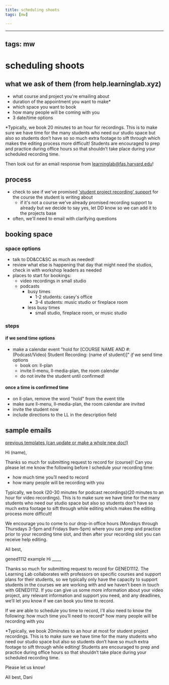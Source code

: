 ```yaml
---
title: scheduling shoots
tags: [mw]

---
```


---
tags: mw
---

# scheduling shoots

## what we ask of them (from help.learninglab.xyz)
* what course and project you're emailing about
* duration of the appointment you want to make*
* which space you want to book
* how many people will be coming with you
* 3 date/time options

*Typically, we book 20 minutes to an hour for recordings. This is to make sure we have time for the many students who need our studio space but also so students don’t have so so much extra footage to sift through which makes the editing process more difficult! Students are encouraged to prep and practice during office hours so that shouldn’t take place during your scheduled recording time.

Then look out for an email response from learninglab@fas.harvard.edu!

## process
* check to see if we've promised ['student project recording' support](https://airtable.com/app2Q5werGGNgVOiE/tblFwwhFMhuRQqWO3/viwmTOWvWJ92DB6mG?blocks=hide) for the course the student is writing about
    * if it's not a course we've already promised recording support to already but we decide to say yes, let DD know so we can add it to the projects base
* often, we'll need to email with clarifying questions


## booking space
### space options
* talk to DD&CC&SC as much as needed!
* review what else is happening that day that might need the studios, check in with workshop leaders as needed
* places to start for bookings:
    * video recordings in small studio
    * podcasts 
        * busy times
            * 1-2 students: casey's office 
            * 3-4 students: music studio or fireplace room
        * less busy times
            * small studio, fireplace room, or music studio
### steps
#### if we send time options
* make a calendar event "hold for [COURSE NAME AND #: (Podcast/Video) Student Recording: (name of student)]" *if* we send time options
    * book on: ll-plan
    * invite ll-menu, ll-media-plan, the room calendar
    * do not invite the student until confirmed!
#### once a time is confirmed time
* on ll-plan, remove the word "hold" from the event title
* make sure ll-menu, ll-media-plan, the room calendar are invited
* invite the student now
* include directions to the LL in the description field


## sample emails
[previous templates (can update or make a whole new doc!)](https://hackmd.io/iZTePutxRi2gWhxNXh6nXQ)

Hi (name),
 
Thanks so much for submitting request to record for (course)! Can you please let me know the following before I schedule your recording time:
* how much time you’ll need to record
* how many people will be recording with you
 
Typically, we book (20-30 minutes for podcast recordings)(20 minutes to an hour for video recordings). This is to make sure we have time for the many students who need our studio space but also so students don’t have so much extra footage to sift through while editing which makes the editing process more difficult! 

We encourage you to come to our drop-in office hours (Mondays through Thursdays 3-5pm and Fridays 9am-5pm) where you can prep and practice prior to your recording time slot, and then after your recording slot you can receive help editing.

All best,
 



gened1112 example
Hi ____,

Thanks so much for submitting request to record for GENED1112. The Learning Lab collaborates with professors on specific courses and support plans for their students, so we typically only have the capacity to support students in the courses we are working with and we haven’t been in touch with GENED1112. If you can give us some more information about your video project, any relevant information and support you need, and any deadlines, we’ll let you know if we can book you time to record.

If we are able to schedule you time to record, I’ll also need to know the following:
how much time you’ll need to record*
how many people will be recording with you
 
*Typically, we book 20minutes to an hour at most for student project recordings. This is to make sure we have time for the many students who need our studio space but also so students don’t have so much extra footage to sift through while editing! Students are encouraged to prep and practice during office hours so that shouldn’t take place during your scheduled recording time.
 
Please let us know!

All best,
Dani
 